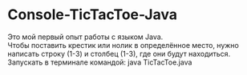 # Console-TicTacToe-Java
Это мой первый опыт работы с языком Java.  
Чтобы поставить крестик или нолик в определённое место, нужно написать строку (1-3) и столбец (1-3), где они будут находиться.  
Запускать в терминале командой: java TicTacToe.java  
